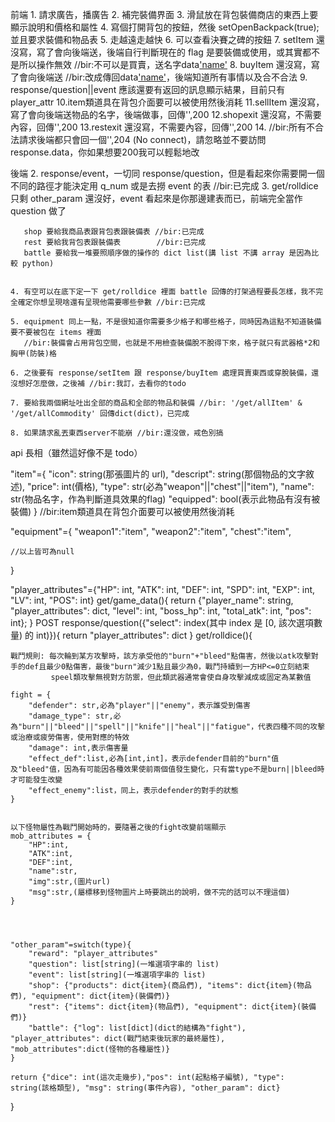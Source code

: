 前端
    1. 請求廣告，播廣告
    2. 補完裝備界面
    3. 滑鼠放在背包裝備商店的東西上要顯示說明和價格和屬性
    4. 寫個打開背包的按鈕，然後 setOpenBackpack(true); 並且要求裝備和物品表
    5. 走越遠走越快
    6. 可以查看決賽之碑的按鈕
    7. setItem 還沒寫，寫了會向後端送，後端自行判斷現在的 flag 是要裝備或使用，或其實都不是所以操作無效 //bir:不可以是買賣，送名字data['name'](str)
    8. buyItem 還沒寫，寫了會向後端送 //bir:改成傳回data['name'](str)，後端知道所有事情以及合不合法
    9. response/question||event 應該還要有返回的訊息顯示結果，目前只有player_attr
    10.item類道具在背包介面要可以被使用然後消耗
    11.sellItem 還沒寫，寫了會向後端送物品的名字，後端做事，回傳'',200
    12.shopexit 還沒寫，不需要內容，回傳'',200
    13.restexit 還沒寫，不需要內容，回傳'',200
    14.
    //bir:所有不合法請求後端都只會回一個'',204 (No connect)，請忽略並不要訪問response.data，你如果想要200我可以輕鬆地改

後端
    2. response/event，一切同 response/question，但是看起來你需要開一個不同的路徑才能決定用 q_num 或是去撈 event 的表 //bir:已完成
    3. get/rolldice 只剩 other_param 還沒好，event 看起來是你那邊建表而已，前端完全當作 question 做了

       shop 要給我商品表跟背包表跟裝備表 //bir:已完成
       rest 要給我背包表跟裝備表        //bir:已完成
       battle 要給我一堆要照順序做的操作的 dict list(講 list 不講 array 是因為比較 python)


    4. 有空可以在底下定一下 get/rolldice 裡面 battle 回傳的打架過程要長怎樣，我不完全確定你想呈現啥還有呈現他需要哪些參數 //bir:已完成

    5. equipment 同上一點，不是很知道你需要多少格子和哪些格子，同時因為這點不知道裝備要不要被包在 items 裡面 
       //bir:裝備會占用背包空間，也就是不用檢查裝備脫不脫得下來，格子就只有武器格*2和胸甲(防裝)格

    6. 之後要有 response/setItem 跟 response/buyItem 處理買賣東西或穿脫裝備，還沒想好怎麼做，之後補 //bir:我訂，去看你的todo

    7. 要給我兩個網址吐出全部的商品和全部的物品和裝備 //bir: '/get/allItem' & '/get/allCommodity' 回傳dict(dict)，已完成

    8. 如果請求亂丟東西server不能崩 //bir:還沒做，戒色別搞

api 長相（雖然這好像不是 todo）

"item"={
    "icon": string(那張圖片的 url),
    "descript": string(那個物品的文字敘述),
    "price": int(價格),
    "type": str(必為"weapon"||"chest"||"item"),
    "name": str(物品名字，作為判斷道具效果的flag)
    "equipped": bool(表示此物品有沒有被裝備)
    }
    //bir:item類道具在背包介面要可以被使用然後消耗

"equipment"={
    "weapon1":"item",
    "weapon2":"item",
    "chest":"item",

    //以上皆可為null
}


"player_attributes"={"HP": int, "ATK": int, "DEF": int, "SPD": int, "EXP": int, "LV": int, "POS": int}
get/game_data(){
    return {"player_name": string, "player_attributes": dict, "level": int, "boss_hp": int, "total_atk": int, "pos": int};
}
POST response/question({"select": index(其中 index 是 [0, 該次選項數量) 的 int)}){
    return "player_attributes": dict
}
get/rolldice(){
    


    戰鬥規則: 每次輪到某方攻擊時，該方承受他的"burn"+"bleed"點傷害，然後以atk攻擊對手的def且最少0點傷害，最後"burn"減少1點且最少為0，戰鬥持續到一方HP<=0立刻結束
             speel類攻擊無視對方防禦，但此類武器通常會使自身攻擊減成或固定為某數值

    fight = {
        "defender": str,必為"player"||"enemy"，表示誰受到傷害
        "damage_type": str,必為"burn"||"bleed"||"spell"||"knife"||"heal"||"fatigue"，代表四種不同的攻擊或治療或疲勞傷害，使用對應的特效
        "damage": int,表示傷害量
        "effect_def":list,必為[int,int]，表示defender目前的"burn"值及"bleed"值，因為有可能因各種效果使前兩個值發生變化，只有當type不是burn||bleed時才可能發生改變
        "effect_enemy":list，同上，表示defender的對手的狀態
    }


    以下怪物屬性為戰鬥開始時的，要隨著之後的fight改變前端顯示
    mob_attributes = {
        "HP":int,
        "ATK":int,
        "DEF":int,
        "name":str,
        "img":str,(圖片url)
        "msg":str,(屬標移到怪物圖片上時要跳出的說明，做不完的話可以不理這個)
    }




    "other_param"=switch(type){
        "reward": "player_attributes"
        "question": list[string](一堆選項字串的 list)
        "event": list[string](一堆選項字串的 list)
        "shop": {"products": dict{item}(商品們), "items": dict{item}(物品們), "equipment": dict{item}(裝備們)}
        "rest": {"items": dict{item}(物品們), "equipment": dict{item}(裝備們)}
        "battle": {"log": list[dict](dict的結構為"fight"), "player_attributes": dict(戰鬥結束後玩家的最終屬性), "mob_attributes":dict(怪物的各種屬性)}
    }

    return {"dice": int(這次走幾步),"pos": int(起點格子編號), "type": string(該格類型), "msg": string(事件內容), "other_param": dict}
}